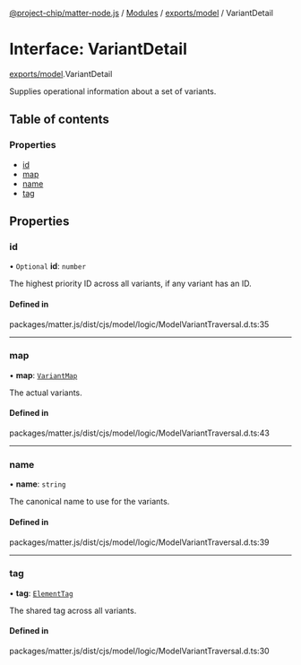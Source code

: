 [@project-chip/matter-node.js](../README.md) / [Modules](../modules.md) / [exports/model](../modules/exports_model.md) / VariantDetail

# Interface: VariantDetail

[exports/model](../modules/exports_model.md).VariantDetail

Supplies operational information about a set of variants.

## Table of contents

### Properties

- [id](exports_model.VariantDetail.md#id)
- [map](exports_model.VariantDetail.md#map)
- [name](exports_model.VariantDetail.md#name)
- [tag](exports_model.VariantDetail.md#tag)

## Properties

### id

• `Optional` **id**: `number`

The highest priority ID across all variants, if any variant has an
ID.

#### Defined in

packages/matter.js/dist/cjs/model/logic/ModelVariantTraversal.d.ts:35

___

### map

• **map**: [`VariantMap`](../modules/exports_model.md#variantmap)

The actual variants.

#### Defined in

packages/matter.js/dist/cjs/model/logic/ModelVariantTraversal.d.ts:43

___

### name

• **name**: `string`

The canonical name to use for the variants.

#### Defined in

packages/matter.js/dist/cjs/model/logic/ModelVariantTraversal.d.ts:39

___

### tag

• **tag**: [`ElementTag`](../enums/exports_model.ElementTag.md)

The shared tag across all variants.

#### Defined in

packages/matter.js/dist/cjs/model/logic/ModelVariantTraversal.d.ts:30
